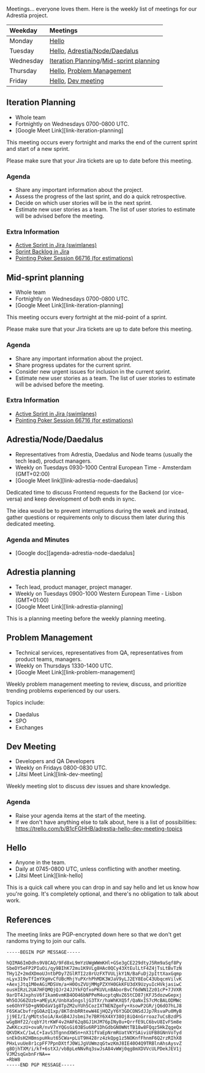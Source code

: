 Meetings... everyone loves them. Here is the weekly list of meetings for our Adrestia project.

| Weekday   | Meetings              |
|:----------|:----------------------|
| Monday    | [Hello](#hello)             |
| Tuesday   | [Hello](#hello), [Adrestia/Node/Daedalus](#adrestia-node-daedalus) |
| Wednesday | [Iteration Planning](#iteration-planning)/[Mid-sprint planning](#mid-sprint-planning) |
| Thursday  | [Hello](#hello), [Problem Management](#problem-management) |
| Friday    | [Hello](#hello), [Dev meeting](#dev-meeting) |

## Iteration Planning

- Whole team
- Fortnightly on Wednesdays 0700-0800 UTC.
- [Google Meet Link][link-iteration-planning]

This meeting occurs every fortnight and marks the end of the current sprint and start of a new sprint.

Please make sure that your Jira tickets are up to date before this meeting.

### Agenda

- Share any important information about the project.
- Assess the progress of the last sprint, and do a quick retrospective.
- Decide on which user stories will be in the next sprint.
- Estimate new user stories as a team. The list of user stories to estimate will be advised before the meeting.

### Extra Information
 
- [Active Sprint in Jira (swimlanes)][swimlanes]
- [Sprint Backlog in Jira][backlog]
- [Pointing Poker Session 66716 (for estimations)][pointingpoker]


## Mid-sprint planning

- Whole team
- Fortnightly on Wednesdays 0700-0800 UTC.
- [Google Meet Link][link-iteration-planning]

This meeting occurs every fortnight at the mid-point of a sprint.

Please make sure that your Jira tickets are up to date before this meeting.

### Agenda

- Share any important information about the project.
- Share progress updates for the current sprint.
- Consider new urgent issues for inclusion in the current sprint.
- Estimate new user stories as a team. The list of user stories to estimate will be advised before the meeting.

### Extra Information
 
- [Active Sprint in Jira (swimlanes)][swimlanes]
- [Pointing Poker Session 66716 (for estimations)][pointingpoker]

## Adrestia/Node/Daedalus

- Representatives from Adrestia, Daedalus and Node teams (usually the tech lead), product managers.
- Weekly on Tuesdays 0930-1000 Central European Time - Amsterdam (GMT+02:00)
- [Google Meet link][link-adrestia-node-daedalus]

Dedicated time to discuss Frontend requests for the Backend (or vice-versa) and keep development of both ends in sync.

The idea would be to prevent interruptions during the week and instead, gather questions or requirements only to discuss them later during this dedicated meeting.

### Agenda and Minutes

- [Google doc][agenda-adrestia-node-daedalus]


## Adrestia planning

- Tech lead, product manager, project manager.
- Weekly on Tuesdays 0900-1000 Western European Time - Lisbon (GMT+01:00)
- [Google Meet Link][link-adrestia-planning]

This is a planning meeting before the weekly planning meeting.


## Problem Management

- Technical services, representatives from QA, representatives from product teams, managers.
- Weekly on Thursdays 1330-1400 UTC.
- [Google Meet Link][link-problem-management]

Weekly problem management meeting to review, discuss, and prioritize trending problems experienced by our users.

Topics include: 

 - Daedalus
 - SPO
 - Exchanges


## Dev Meeting

- Developers and QA Developers
- Weekly on Fridays 0800-0830 UTC.
- [Jitsi Meet Link][link-dev-meeting]

Weekly meeting slot to discuss dev issues and share knowledge.

### Agenda

- Raise your agenda items at the start of the meeting.
- If we don't have anything else to talk about, here is a list of possibilities: https://trello.com/b/B1cFGHHB/adrestia-hello-dev-meeting-topics


## Hello

- Anyone in the team.
- Daily at 0745-0800 UTC, unless conflicting with another meeting.
- [Jitsi Meet Link][link-hello]

This is a quick call where you can drop in and say hello and let us know how you're going. It's completely optional, and there's no obligation to talk about work.


## References

[swimlanes]: https://jira.iohk.io/secure/RapidBoard.jspa?rapidView=191&projectKey=ADP
[backlog]: https://jira.iohk.io/secure/RapidBoard.jspa?rapidView=191&projectKey=ADP&view=planning.nodetail&versions=visible&epics=visible&issueLimit=100
[pointingpoker]: https://www.pointingpoker.com/66716

The meeting links are PGP-encrypted down here so that we don't get
randoms trying to join our calls.

```
-----BEGIN PGP MESSAGE-----

hQIMA6ImDdhs9V8CAQ/9Fd8xL9mYzUWgWWmKHl+GSe3gCE229dtyJ5Rm9aSqf8Py
SbeDY5eFP2PIuOi/qy9BIhK72mu1K9VLg8HAc0QCy43XtEulLtF4Z4jTsLtBvTzN
THy1Z+2mdXDmoUJntbPDy7ZGlRTI2z8rUzFXTVULjkY1N/BaFuDj2pIttXaxGqmp
nLyx319vTfImYXgHvCfUBcMhjYuPXrhPhMDK3WJaV9yLJ2EY8EoC43UbqcmVilvK
+AexjJtq1M0eAGiMDSVm/a+H0OsZVUjMMgPZXYH0GkKFU3dX9UzyuIcHVkjasiwC
ousHIRzL2UA7HFQMQjQJr24JJYkFQfxoPKUVLnBAborBvCf6dWN1Zz01cP+7JVXR
9arDT4JxphsV6f1kam6vmKB4OO46bNPPeM4ucptqNvZ65tCD87jKFJ5dozwGepxj
Wh5OJG6ZUzb+aMEyLK/UnbXa5ngsljG3TXr/haWhKXQ5f/QaNxIS7cMcBALODMWc
se6OhYFSD+gN9DdaV1g8TpZM2uYUh5CozIXTNENZgeFy+XsowP2GR/jQ6dO7hLJ8
F6SKaCbvfrgGOAzQ1xp/8KTdnbRRtewW4EjHQZyY6Y3GDCONSdJJp7RsvaPu0MyB
jj9EI/I/gMUts5oiA/AxGB4JJsbmi7e7BRY6X4XY38Oj8iQ4nGrroaz7uCsBzdPS
wGgBHf22/cqbYJtrKWF4v2HAF62q8GJ1HJM76pINy8u+QrrfE9LC6bvU8IvFSm8e
ZwKKcxzU+ovaR/nvV7xYQGsGi03BSu6RP1DhGdbGN0WNtTB18w8FQqz5HkZqgeQx
QKVDKxC/1wLC+IavS3TgnndXWSn+nX31fVaEpNrmRUatVKYSAiviUFB8GNnVoTyd
snEkOsH2HBmspuHkut65CWa+pLUT9H428rz4zkQpg1z5NOKnfFhnmF6Q2rzRIhX8
PHxLvuUe8r1cpFF7PpnDXtfJ0WiJgVUWmzqGtwzKmJ8IE40O4Q9TRBlnAhsAysvZ
g8OjhTXM/i/kf+6stXJ/vbBpLeNNvRq3swJsA84vWWj0qg8mXDVVcULPDekJEV1j
VJM2sqGxbnFrNA==
=RbW8
-----END PGP MESSAGE-----
```
